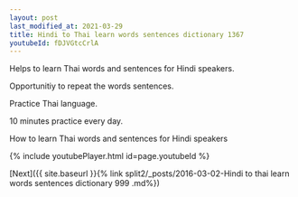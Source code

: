 ```yaml
---
layout: post
last_modified_at: 2021-03-29
title: Hindi to Thai learn words sentences dictionary 1367 
youtubeId: fDJVGtcCrlA
---
```

 
 
Helps to learn Thai words and sentences for Hindi speakers.

Opportunitiy to repeat the words sentences. 

Practice Thai language. 
 
10 minutes practice every day. 
 
How to learn Thai words and sentences for Hindi speakers 
 
{% include youtubePlayer.html id=page.youtubeId %}
 
 
[Next]({{ site.baseurl }}{% link  split2/_posts/2016-03-02-Hindi to thai learn words sentences dictionary 999 .md%})
 
